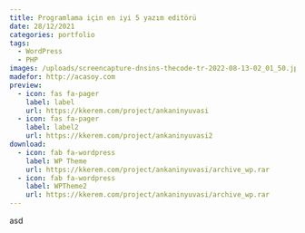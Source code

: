 ```yaml
---
title: Programlama için en iyi 5 yazım editörü
date: 28/12/2021
categories: portfolio
tags:
  - WordPress
  - PHP
images: /uploads/screencapture-dnsins-thecode-tr-2022-08-13-02_01_50.jpg
madefor: http://acasoy.com
preview:
  - icon: fas fa-pager
    label: label
    url: https://kkerem.com/project/ankaninyuvasi
  - icon: fas fa-pager
    label: label2
    url: https://kkerem.com/project/ankaninyuvasi2
download:
  - icon: fab fa-wordpress
    label: WP Theme
    url: https://kkerem.com/project/ankaninyuvasi/archive_wp.rar
  - icon: fab fa-wordpress
    label: WPTheme2
    url: https://kkerem.com/project/ankaninyuvasi/archive_wp.rar
---
```


asd